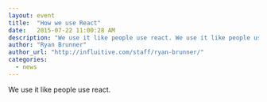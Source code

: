 ```yaml
---
layout: event
title:  "How we use React"
date:   2015-07-22 11:00:28 AM
description: "We use it like people use react. We use it like people use react. We use it like people use react. We use it like people use react. We use it like people use react. We use it like people use react."
author: "Ryan Brunner"
author_url: "http://influitive.com/staff/ryan-brunner/"
categories:
  - news
---
```

We use it like people use react.
